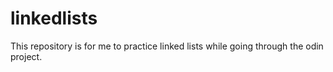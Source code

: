 # linkedlists
This repository is for me to practice linked lists while going through the odin project.

